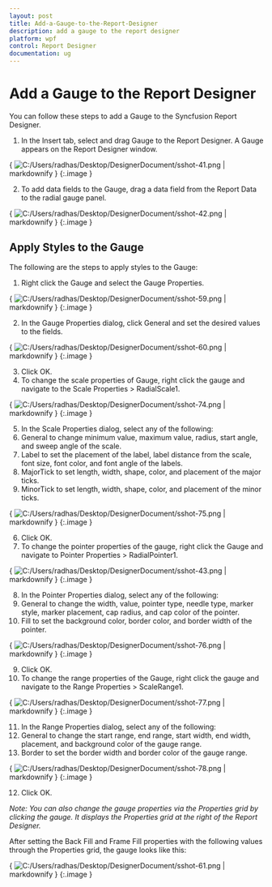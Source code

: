 ```yaml
---
layout: post
title: Add-a-Gauge-to-the-Report-Designer
description: add a gauge to the report designer
platform: wpf
control: Report Designer
documentation: ug
---
```


# Add a Gauge to the Report Designer

You can follow these steps to add a Gauge to the Syncfusion Report Designer.

1. In the Insert tab, select and drag Gauge to the Report Designer. A Gauge appears on the Report Designer window.



{ ![C:/Users/radhas/Desktop/DesignerDocument/sshot-41.png](Add-a-Gauge-to-the-Report-Designer_images/Add-a-Gauge-to-the-Report-Designer_img1.png) | markdownify }
{:.image }


2. To add data fields to the Gauge, drag a data field from the Report Data to the radial gauge panel.



{ ![C:/Users/radhas/Desktop/DesignerDocument/sshot-42.png](Add-a-Gauge-to-the-Report-Designer_images/Add-a-Gauge-to-the-Report-Designer_img2.png) | markdownify }
{:.image }


## Apply Styles to the Gauge

The following are the steps to apply styles to the Gauge:

1. Right click the Gauge and select the Gauge Properties.



{ ![C:/Users/radhas/Desktop/DesignerDocument/sshot-59.png](Add-a-Gauge-to-the-Report-Designer_images/Add-a-Gauge-to-the-Report-Designer_img3.png) | markdownify }
{:.image }


2. In the Gauge Properties dialog, click General and set the desired values to the fields.



{ ![C:/Users/radhas/Desktop/DesignerDocument/sshot-60.png](Add-a-Gauge-to-the-Report-Designer_images/Add-a-Gauge-to-the-Report-Designer_img4.png) | markdownify }
{:.image }


3. Click OK.
4. To change the scale properties of Gauge, right click the gauge and navigate to the Scale Properties > RadialScale1.



{ ![C:/Users/radhas/Desktop/DesignerDocument/sshot-74.png](Add-a-Gauge-to-the-Report-Designer_images/Add-a-Gauge-to-the-Report-Designer_img5.png) | markdownify }
{:.image }


5. In the Scale Properties dialog, select any of the following:
1. General to change minimum value, maximum value, radius, start angle, and sweep angle of the scale.
2. Label to set the placement of the label, label distance from the scale, font size, font color, and font angle of the labels.
3. MajorTick to set length, width, shape, color, and placement of the major ticks.
4. MinorTick to set length, width, shape, color, and placement of the minor ticks.



{ ![C:/Users/radhas/Desktop/DesignerDocument/sshot-75.png](Add-a-Gauge-to-the-Report-Designer_images/Add-a-Gauge-to-the-Report-Designer_img6.png) | markdownify }
{:.image }


6. Click OK.
7. To change the pointer properties of the gauge, right click the Gauge and navigate to Pointer Properties > RadialPointer1.



{ ![C:/Users/radhas/Desktop/DesignerDocument/sshot-43.png](Add-a-Gauge-to-the-Report-Designer_images/Add-a-Gauge-to-the-Report-Designer_img7.png) | markdownify }
{:.image }


8. In the Pointer Properties dialog, select any of the following:
1. General to change the width, value, pointer type, needle type, marker style, marker placement, cap radius, and cap color of the pointer.
2. Fill to set the background color, border color, and border width of the pointer.



{ ![C:/Users/radhas/Desktop/DesignerDocument/sshot-76.png](Add-a-Gauge-to-the-Report-Designer_images/Add-a-Gauge-to-the-Report-Designer_img8.png) | markdownify }
{:.image }


9. Click OK.
10. To change the range properties of the Gauge, right click the gauge and navigate to the Range Properties > ScaleRange1.



{ ![C:/Users/radhas/Desktop/DesignerDocument/sshot-77.png](Add-a-Gauge-to-the-Report-Designer_images/Add-a-Gauge-to-the-Report-Designer_img9.png) | markdownify }
{:.image }


11. In the Range Properties dialog, select any of the following:
1. General to change the start range, end range, start width, end width, placement, and background color of the gauge range.
2. Border to set the border width and border color of the gauge range.



{ ![C:/Users/radhas/Desktop/DesignerDocument/sshot-78.png](Add-a-Gauge-to-the-Report-Designer_images/Add-a-Gauge-to-the-Report-Designer_img10.png) | markdownify }
{:.image }


12. Click OK.
> 
_Note: You can also change the gauge properties via the Properties grid by clicking the gauge. It displays the Properties grid at the right of the Report Designer._

> 

After setting the Back Fill and Frame Fill properties with the following values through the Properties grid, the gauge looks like this:

{ ![C:/Users/radhas/Desktop/DesignerDocument/sshot-61.png](Add-a-Gauge-to-the-Report-Designer_images/Add-a-Gauge-to-the-Report-Designer_img11.png) | markdownify }
{:.image }


